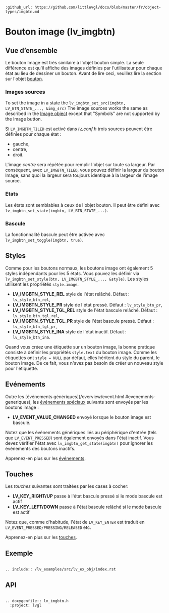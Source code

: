 ```eval_rst
:github_url: https://github.com/littlevgl/docs/blob/master/fr/object-types/imgbtn.md
```
# Bouton image (lv_imgbtn)

## Vue d’ensemble

Le bouton Image est très similaire à l'objet bouton simple. La seule différence est qu'il affiche des images définies par l'utilisateur pour chaque état au lieu de dessiner un bouton.
Avant de lire ceci, veuillez lire la section sur l'objet [bouton](/object-types/btn).

### Images sources
To set the image in a state the `lv_imgbtn_set_src(imgbtn, LV_BTN_STATE_..., &img_src)` The image sources works the same as described in the [Image object](/object-types/img) except that "Symbols" are not supported by the Image button.

Si `LV_IMGBTN_TILED` est activé dans *lv_conf.h* trois sources peuvent être définies pour chaque état :
- gauche,
- centre,
- droit.

L'image *centre* sera répétée pour remplir l'objet sur toute sa largeur. Par conséquent, avec `LV_IMGBTN_TILED`, vous pouvez définir la largeur du bouton Image, sans quoi la largeur sera toujours identique à la largeur de l'image source.


### Etats
Les états sont semblables à ceux de l'objet bouton. Il peut être défini avec `lv_imgbtn_set_state(imgbtn, LV_BTN_STATE_...)`. 

### Bascule
La fonctionnalité bascule peut être activée avec `lv_imgbtn_set_toggle(imgbtn, true)`.

## Styles

Comme pour les boutons normaux, les boutons image ont également 5 styles indépendants pour les 5 états. Vous pouvez les définir via `lv_imgbtn_set_style(btn, LV_IMGBTN_STYLE_..., &style)`. Les styles utilisent les propriétés `style.image`.

- **LV_IMGBTN_STYLE_REL** style de l'état relâché. Défaut : `lv_style_btn_rel`,
- **LV_IMGBTN_STYLE_PR** style de l'état pressé. Défaut : `lv_style_btn_pr`,
- **LV_IMGBTN_STYLE_TGL_REL** style de l'état bascule relâché. Défaut : `lv_style_btn_tgl_rel`,
- **LV_IMGBTN_STYLE_TGL_PR** style de l'état bascule pressé. Défaut : `lv_style_btn_tgl_pr`,
- **LV_IMGBTN_STYLE_INA** style de l'état inactif. Défaut : `lv_style_btn_ina`.

Quand vous créez une étiquette sur un bouton image, la bonne pratique consiste à définir les propriétés `style.text` du bouton image. Comme les étiquettes ont `style = NULL` par défaut, elles héritent du style du parent, le bouton image.
De ce fait, vous n'avez pas besoin de créer un nouveau style pour l'étiquette.

## Evénements
Outre les [événements génériques](/overview/event.html #evenements-generiques), les [événements spéciaux](/overview/event.html#evenements-speciaux) suivants  sont envoyés par les boutons image :
 - **LV_EVENT_VALUE_CHANGED** envoyé lorsque le bouton image est basculé.

Notez que les événements génériques liés au périphérique d'entrée (tels que `LV_EVENT_PRESSED`) sont également envoyés dans l'état inactif. Vous devez vérifier l'état avec `lv_imgbtn_get_state(imgbtn)` pour ignorer les événements des boutons inactifs.
 
Apprenez-en plus sur les [événements](/overview/event).

## Touches
Les *touches* suivantes sont traitées par les cases à cocher:
- **LV_KEY_RIGHT/UP** passe à l'état bascule pressé si le mode bascule est actif
- **LV_KEY_LEFT/DOWN** passe à l'état bascule relâché si le mode bascule est actif

Notez que, comme d'habitude, l'état de `LV_KEY_ENTER` est traduit en `LV_EVENT_PRESSED/PRESSING/RELEASED` etc.

Apprenez-en plus sur les [touches](/overview/indev).

## Exemple

```eval_rst

.. include:: /lv_examples/src/lv_ex_obj/index.rst

```

## API 

```eval_rst

.. doxygenfile:: lv_imgbtn.h
  :project: lvgl
        
```
